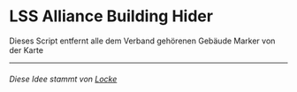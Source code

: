 <h1>LSS Alliance Building Hider</h1>
Dieses Script entfernt alle dem Verband gehörenen Gebäude Marker von der Karte

<hr>

<h6>Diese Idee stammt von <a href="https://forum.leitstellenspiel.de/cms/index.php?user/8497-locke/">Locke</a></h6>